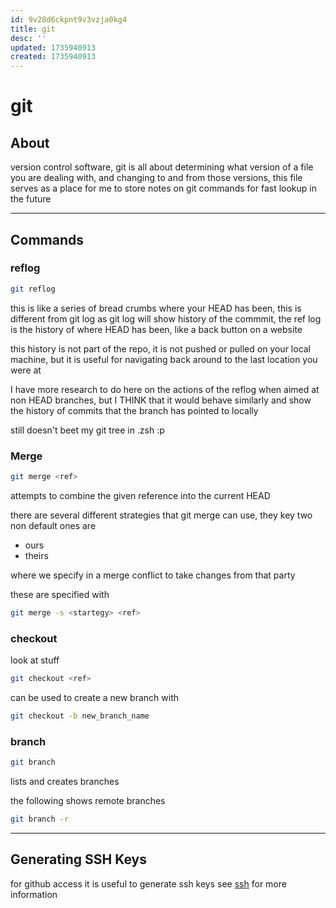 ```yaml
---
id: 9v28d6ckpnt9v3vzja0kg4
title: git
desc: ''
updated: 1735940913
created: 1735940913
---
```

# git

## About

version control software, git is all about determining what
version of a file you are dealing with, and changing to and from
those versions, this file serves as a place for me to store
notes on git commands for fast lookup in the future

---

## Commands

### reflog

```bash
git reflog
```
this is like a series of bread crumbs where your HEAD has been, this is
different from git log as git log will show history of the commmit, the
ref log is the history of where HEAD has been, like a back button on
a website

this history is not part of the repo, it is not pushed or pulled on your local
machine, but it is useful for navigating back around to the last location you were at

I have more research to do here on the actions of the reflog when aimed at non HEAD branches,
but I THINK that it would behave similarly and show the history of commits that the branch has
pointed to locally

still doesn't beet my git tree in .zsh :p

### Merge

```bash
git merge <ref>
```
attempts to combine the given reference into the current HEAD

there are several different strategies that git merge <ref> can use, they key two non default
ones are

- ours
- theirs

where we specify in a merge conflict to take changes from that party

these are specified with

```bash
git merge -s <startegy> <ref>
```

### checkout

look at stuff

```bash
git checkout <ref>
```

can be used to create a new branch with

```bash
git checkout -b new_branch_name
```

### branch

```bash
git branch
```

lists and creates branches


the following shows remote branches

```bash
git branch -r
```


---

## Generating SSH Keys

for github access it is useful to generate ssh keys
see [ssh](ssh.md) for more information

